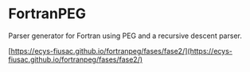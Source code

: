 # FortranPEG
Parser generator for Fortran using PEG and a recursive descent parser.

[https://ecys-fiusac.github.io/fortranpeg/fases/fase2/](https://ecys-fiusac.github.io/fortranpeg/fases/fase2/)
